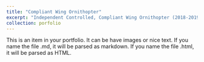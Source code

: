 ```yaml
---
title: "Compliant Wing Ornithopter"
excerpt: "Independent Controlled, Compliant Wing Ornithopter (2018-2019) <br/><img src='/images/USC Raven.png'>"
collection: porfolio
---
```


This is an item in your portfolio. It can be have images or nice text. If you name the file .md, it will be parsed as markdown. If you name the file .html, it will be parsed as HTML. 
